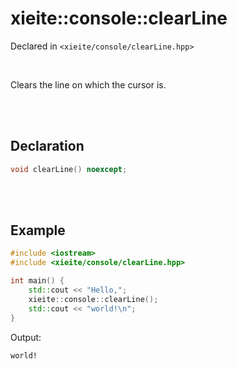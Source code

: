 # xieite::console::clearLine
Declared in `<xieite/console/clearLine.hpp>`

<br/>

Clears the line on which the cursor is.

<br/><br/>

## Declaration
```cpp
void clearLine() noexcept;
```

<br/><br/>

## Example
```cpp
#include <iostream>
#include <xieite/console/clearLine.hpp>

int main() {
	std::cout << "Hello,";
	xieite::console::clearLine();
	std::cout << "world!\n";
}
```
Output:
```
world!
```
